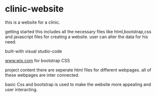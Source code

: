 # clinic-website
this is a website for a clinic.

getting started
this includes all the necessary files like html,bootstrap,css and javascript files for creating a website. user can alter the data for his need.

built-with
visual studio-code

www.wix.com for bootstrap CSS

project content
there are seperate html files for different webpages. all of these webpages are inter connected.

basic Css and bootstrap is used to make the website more appealing and user interacting.
